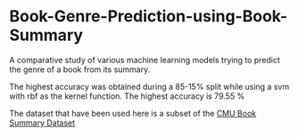 # Book-Genre-Prediction-using-Book-Summary
A comparative study of various machine learning models trying to predict the genre of a book from its summary.

The highest accuracy was obtained during a 85-15% split while using a svm with rbf as the kernel function.
The highest accuracy is 79.55 %

The dataset that have been used here is a subset of the [CMU Book Summary Dataset](http://www.cs.cmu.edu/~dbamman/booksummaries.html "CMU Book Summary Dataset")
